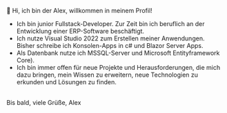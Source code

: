 👋 Hi, ich bin der Alex, willkommen in meinem Profil!
- Ich bin junior Fullstack-Developer. Zur Zeit bin ich beruflich an der Entwicklung einer ERP-Software beschäftigt.
- Ich nutze Visual Studio 2022 zum Erstellen meiner Anwendungen. Bisher schreibe ich Konsolen-Apps in c# und Blazor Server Apps.
- Als Datenbank nutze ich MSSQL-Server und Microsoft Entityframework Core).
- Ich bin immer offen für neue Projekte und Herausforderungen, die mich dazu bringen, mein Wissen zu erweitern, neue Technologien zu erkunden und Lösungen zu finden.
<br>
Bis bald, viele Grüße, Alex

<!---
Alessandro1081/Alessandro1081 is a ✨ special ✨ repository because its `README.md` (this file) appears on your GitHub profile.
You can click the Preview link to take a look at your changes.
--->
